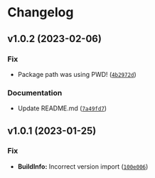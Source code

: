 # Changelog

<!--next-version-placeholder-->

## v1.0.2 (2023-02-06)
### Fix
* Package path was using PWD! ([`4b2972d`](https://github.com/in03/proxima/commit/4b2972d55c274f3e74429c0c454040e13dacda0b))

### Documentation
* Update README.md ([`7a49fd7`](https://github.com/in03/proxima/commit/7a49fd7881b8b73b18e3c5a2817b114cecd79303))

## v1.0.1 (2023-01-25)
### Fix
* **BuildInfo:** Incorrect version import ([`100e006`](https://github.com/in03/proxima/commit/100e006ab4fe63d5501ad2644837cd1926f85393))
